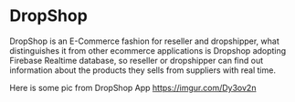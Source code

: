 # DropShop
DropShop is an E-Commerce fashion for reseller and dropshipper, what distinguishes it from other ecommerce applications is Dropshop adopting Firebase Realtime database, so reseller or dropshipper can  find out information about the products they sells from suppliers with real time.

Here is some pic from DropShop App
https://imgur.com/Dy3ov2n
